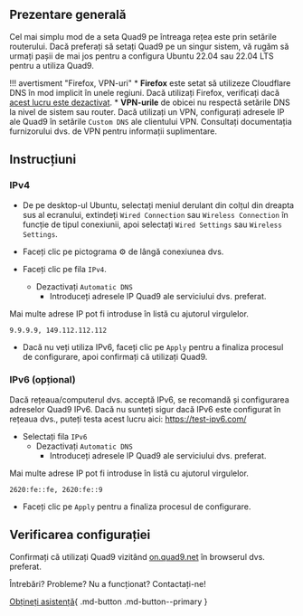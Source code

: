 ## Prezentare generală

Cel mai simplu mod de a seta Quad9 pe întreaga rețea este prin setările routerului. Dacă preferați să setați Quad9 pe un singur sistem, vă rugăm să urmați pașii de mai jos pentru a configura Ubuntu 22.04 sau 22.04 LTS pentru a utiliza Quad9.

!!! avertisment "Firefox, VPN-uri"
    * **Firefox** este setat să utilizeze Cloudflare DNS în mod implicit în unele regiuni. Dacă utilizați Firefox, verificați dacă [acest lucru este dezactivat](https://support.mozilla.org/en-US/kb/dns-over-https#w_configure-doh-protection-settings).
    * **VPN-urile** de obicei nu respectă setările DNS la nivel de sistem sau router. Dacă utilizați un VPN, configurați adresele IP ale Quad9 în setările `Custom DNS` ale clientului VPN. Consultați documentația furnizorului dvs. de VPN pentru informații suplimentare.

## Instrucțiuni

### IPv4 

* De pe desktop-ul Ubuntu, selectați meniul derulant din colțul din dreapta sus al ecranului, extindeți `Wired Connection` sau `Wireless Connection` în funcție de tipul conexiunii, apoi selectați `Wired Settings` sau `Wireless Settings`.

* Faceți clic pe pictograma :gear: de lângă conexiunea dvs.

* Faceți clic pe fila `IPv4`.
    * Dezactivați `Automatic DNS`
        * Introduceți adresele IP Quad9 ale serviciului dvs. preferat.

Mai multe adrese IP pot fi introduse în listă cu ajutorul virgulelor.

`9.9.9.9, 149.112.112.112`

* Dacă nu veți utiliza IPv6, faceți clic pe `Apply` pentru a finaliza procesul de configurare, apoi confirmați că utilizați Quad9.


### IPv6 (opțional)

Dacă rețeaua/computerul dvs. acceptă IPv6, se recomandă și configurarea adreselor Quad9 IPv6. Dacă nu sunteți sigur dacă IPv6 este configurat în rețeaua dvs., puteți testa acest lucru aici: https://test-ipv6.com/



* Selectați fila `IPv6`
    * Dezactivați `Automatic DNS`
        * Introduceți adresele IP Quad9 ale serviciului dvs. preferat.

Mai multe adrese IP pot fi introduse în listă cu ajutorul virgulelor.

`2620:fe::fe, 2620:fe::9`

* Faceți clic pe `Apply` pentru a finaliza procesul de configurare.

## Verificarea configurației

Confirmați că utilizați Quad9 vizitând [on.quad9.net](https://on.quad9.net) în browserul dvs. preferat.

Întrebări? Probleme? Nu a funcționat? Contactați-ne!

[Obțineți asistență](https://quad9.net/support/contact){ .md-button .md-button--primary }
